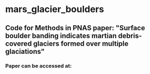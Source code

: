 # mars_glacier_boulders

## Code for Methods in PNAS paper: "Surface boulder banding indicates martian debris-covered glaciers formed over multiple glaciations"

### Paper can be accessed at:


